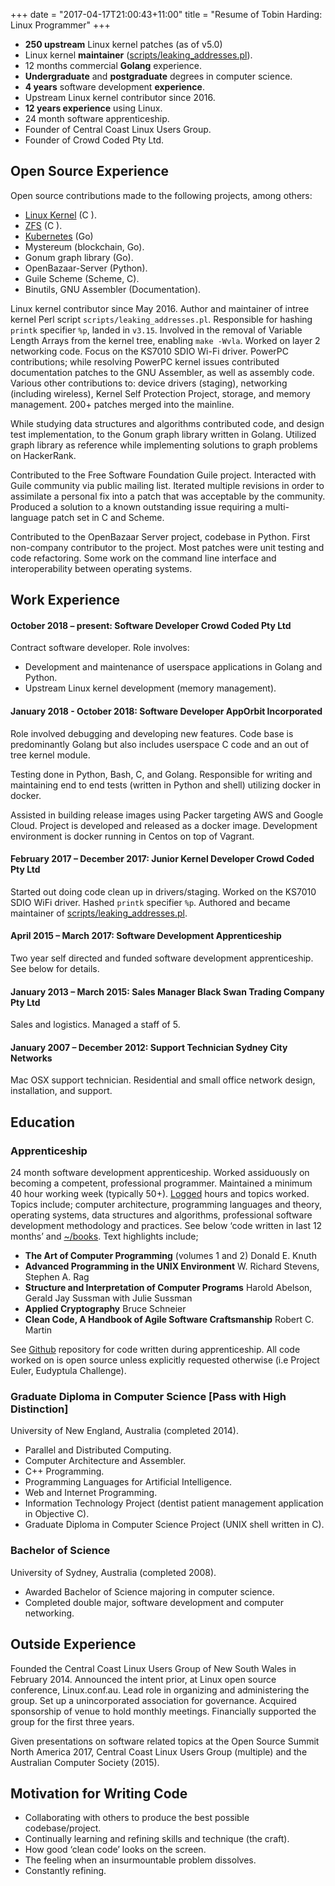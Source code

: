+++
date = "2017-04-17T21:00:43+11:00"
title = "Resume of Tobin Harding: Linux Programmer"
+++

* **250 upstream** Linux kernel patches (as of v5.0)
* Linux kernel **maintainer**
([scripts/leaking_addresses.pl](https://git.kernel.org/pub/scm/linux/kernel/git/tobin/leaks.git/)).
* 12 months commercial **Golang** experience.
* **Undergraduate** and **postgraduate** degrees in computer science.
* **4 years** software development **experience**.
* Upstream Linux kernel contributor  since 2016.
* **12 years experience** using Linux.
* 24 month software apprenticeship.
* Founder of Central Coast Linux Users Group.
* Founder of Crowd Coded Pty Ltd.

## Open Source Experience

Open source contributions made to the following projects, among others:

* [Linux Kernel](http://git.kernel.org/cgit/linux/kernel/git/torvalds/linux.git/log/?qt=grep&q=me%40tobin.cc)
 (C ).
* [ZFS](https://github.com/pulls?utf8=%E2%9C%93&q=is%3Apr+author%3Atcharding+zfs+) (C ).
* [Kubernetes](https://github.com/pulls?utf8=%E2%9C%93&q=is%3Apr+author%3Atcharding+kubernetes+) (Go) 
* Mystereum (blockchain, Go).
* Gonum graph library (Go).
* OpenBazaar-Server (Python).
* Guile Scheme (Scheme, C).
* Binutils, GNU Assembler (Documentation).

Linux kernel contributor since May 2016.  Author and maintainer of intree kernel
Perl script `scripts/leaking_addresses.pl`.  Responsible for hashing `printk`
specifier `%p`, landed in `v3.15`.  Involved in the removal of Variable Length Arrays
from the kernel tree, enabling `make -Wvla`.  Worked on layer 2 networking
code.  Focus on the KS7010 SDIO Wi-Fi driver.  PowerPC contributions; while resolving
PowerPC kernel issues contributed documentation patches to the GNU Assembler, as
well as assembly code.  Various other contributions to: device drivers (staging),
networking (including wireless), Kernel Self Protection Project, storage, and
memory management.  200+ patches merged into the mainline.

While studying data structures and algorithms contributed code, and design test
implementation, to the Gonum graph library written in Golang.  Utilized graph
library as reference while implementing solutions to graph problems on
HackerRank.

Contributed to the Free Software Foundation Guile project.  Interacted with Guile
community via public mailing list.  Iterated multiple revisions in order to
assimilate a personal fix into a patch that was acceptable by the
community.  Produced a solution to a known outstanding issue requiring a multi-
language patch set in C and Scheme.

Contributed to the OpenBazaar Server project, codebase in Python.  First
non-company contributor to the project.  Most patches were unit testing and code
refactoring.  Some work on the command line interface and interoperability
between operating systems.

## Work Experience

#### October 2018 – present: **Software Developer** Crowd Coded Pty Ltd  
Contract software developer. Role involves:  
- Development and maintenance of userspace applications in Golang and Python.  
- Upstream Linux kernel development (memory management).  

#### January 2018 - October 2018: **Software Developer** AppOrbit Incorporated  
Role involved debugging and developing new features. Code base is predominantly
Golang but also includes userspace C code and an out of tree kernel module.

Testing done in Python, Bash, C, and Golang. Responsible for writing and
maintaining end to end tests (written in Python and shell) utilizing docker in
docker.

Assisted in building release images using Packer targeting AWS and
Google Cloud. Project is developed and released as a docker image. Development
environment is docker running in Centos on top of Vagrant.

#### February 2017 – December 2017: **Junior Kernel** Developer Crowd Coded Pty Ltd  
Started out doing code clean up in drivers/staging. Worked on the KS7010 SDIO
WiFi driver.  Hashed `printk` specifier `%p`.  Authored and became maintainer
of [scripts/leaking_addresses.pl](https://git.kernel.org/pub/scm/linux/kernel/git/tobin/leaks.git/).

#### April 2015 – March 2017: **Software Development Apprenticeship**
Two year self directed and funded software development apprenticeship. See below
for details.

#### January 2013 – March 2015: **Sales Manager** Black Swan Trading Company Pty Ltd  
Sales and logistics. Managed a staff of 5.

#### January 2007 – December 2012: **Support Technician** Sydney City Networks  
Mac OSX support technician. Residential and small office network design,
installation, and support.

## Education

### Apprenticeship

24 month software development apprenticeship.  Worked assiduously on becoming a
competent, professional programmer.  Maintained a minimum 40 hour working week
(typically 50+).
 [Logged](https://github.com/tcharding/work-logs) hours and topics
worked.  Topics include; computer architecture,
programming languages and theory, operating systems, data structures
and algorithms, professional software development methodology and practices.  See
below ‘code written in last 12 months’ and
[~/books](http://tobin.cc/reading-list).  Text highlights include;

* **The Art of Computer Programming** (volumes 1 and 2) Donald E. Knuth
* **Advanced Programming in the UNIX Environment** W. Richard Stevens, Stephen A. Rag
* **Structure and Interpretation of Computer Programs** Harold Abelson, Gerald
  Jay Sussman with Julie Sussman
* **Applied Cryptography** Bruce Schneier
* **Clean Code, A Handbook of Agile Software Craftsmanship** Robert C. Martin

See [Github](https://github.com/tcharding/self_learning) repository for code
written during apprenticeship.  All code worked on is open source unless
explicitly requested otherwise (i.e Project Euler, Eudyptula Challenge).

### Graduate Diploma in Computer Science [Pass with High Distinction]

University of New England, Australia (completed 2014).

* Parallel and Distributed Computing.
* Computer Architecture and Assembler.
* C++ Programming.
* Programming Languages for Artificial Intelligence.
* Web and Internet Programming.
* Information Technology Project (dentist patient management application in Objective C).
* Graduate Diploma in Computer Science Project (UNIX shell written in C).

### Bachelor of Science
University of Sydney, Australia (completed 2008).

* Awarded Bachelor of Science majoring in computer science. 
* Completed double major, software development and computer networking.

## Outside Experience

Founded the Central Coast Linux Users Group of New South Wales in
February 2014.  Announced the intent prior, at Linux open source
conference, Linux.conf.au.  Lead role in organizing and administering
the group.  Set up a unincorporated association for
governance.  Acquired sponsorship of venue to hold monthly
meetings.  Financially supported the group for the first three years.

Given presentations on software related topics at the Open Source Summit North
America 2017, Central Coast Linux Users Group (multiple) and the Australian
Computer Society (2015).

## Motivation for Writing Code

* Collaborating with others to produce the best possible codebase/project.
* Continually learning and refining skills and technique (the craft).
* How good ‘clean code’ looks on the screen.
* The feeling when an insurmountable problem dissolves.
* Constantly refining.
